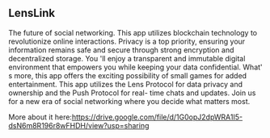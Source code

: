 ## LensLink
The future of social networking. This app utilizes blockchain
technology to revolutionize online interactions. Privacy is a top priority,
ensuring your information remains safe and secure through strong
encryption and decentralized storage. You
'll enjoy a transparent and
immutable digital environment that empowers you while keeping your
data confidential. What'
s more, this app offers the exciting possibility of
small games for added entertainment. This app utilizes the Lens
Protocol for data privacy and ownership and the Push Protocol for real-
time chats and updates. Join us for a new era of social networking
where you decide what matters most.

More about it here:https://drive.google.com/file/d/1G0opJ2dpWRA1I5-dsN6m8R196r8wFHDH/view?usp=sharing
